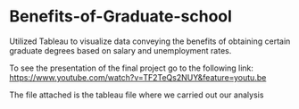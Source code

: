 # Benefits-of-Graduate-school
Utilized Tableau to visualize data conveying the benefits of obtaining certain graduate degrees based on salary and unemployment rates.  

To see the presentation of the final project go to the following link: https://www.youtube.com/watch?v=TF2TeQs2NUY&feature=youtu.be

The file attached is the tableau file where we carried out our analysis

